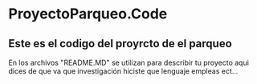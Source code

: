 # ProyectoParqueo.Code 
## Este es el codigo del proyrcto de el parqueo

En los archivos "README.MD" se utilizan para describir tu proyecto
aqui dices de que va que investigación hiciste que lenguaje empleas ect...
